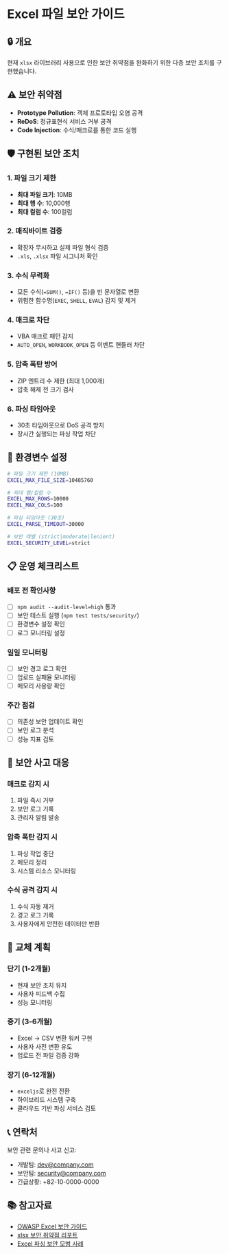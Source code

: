 # Excel 파일 보안 가이드

## 🔒 개요

현재 `xlsx` 라이브러리 사용으로 인한 보안 취약점을 완화하기 위한 다층 보안 조치를 구현했습니다.

## ⚠️ 보안 취약점

- **Prototype Pollution**: 객체 프로토타입 오염 공격
- **ReDoS**: 정규표현식 서비스 거부 공격
- **Code Injection**: 수식/매크로를 통한 코드 실행

## 🛡️ 구현된 보안 조치

### 1. 파일 크기 제한
- **최대 파일 크기**: 10MB
- **최대 행 수**: 10,000행
- **최대 컬럼 수**: 100컬럼

### 2. 매직바이트 검증
- 확장자 무시하고 실제 파일 형식 검증
- `.xls`, `.xlsx` 파일 시그니처 확인

### 3. 수식 무력화
- 모든 수식(`=SUM()`, `=IF()` 등)을 빈 문자열로 변환
- 위험한 함수명(`EXEC`, `SHELL`, `EVAL`) 감지 및 제거

### 4. 매크로 차단
- VBA 매크로 패턴 감지
- `AUTO_OPEN`, `WORKBOOK_OPEN` 등 이벤트 핸들러 차단

### 5. 압축 폭탄 방어
- ZIP 엔트리 수 제한 (최대 1,000개)
- 압축 해제 전 크기 검사

### 6. 파싱 타임아웃
- 30초 타임아웃으로 DoS 공격 방지
- 장시간 실행되는 파싱 작업 차단

## 🔧 환경변수 설정

```bash
# 파일 크기 제한 (10MB)
EXCEL_MAX_FILE_SIZE=10485760

# 최대 행/컬럼 수
EXCEL_MAX_ROWS=10000
EXCEL_MAX_COLS=100

# 파싱 타임아웃 (30초)
EXCEL_PARSE_TIMEOUT=30000

# 보안 레벨 (strict|moderate|lenient)
EXCEL_SECURITY_LEVEL=strict
```

## 📋 운영 체크리스트

### 배포 전 확인사항
- [ ] `npm audit --audit-level=high` 통과
- [ ] 보안 테스트 실행 (`npm test tests/security/`)
- [ ] 환경변수 설정 확인
- [ ] 로그 모니터링 설정

### 일일 모니터링
- [ ] 보안 경고 로그 확인
- [ ] 업로드 실패율 모니터링
- [ ] 메모리 사용량 확인

### 주간 점검
- [ ] 의존성 보안 업데이트 확인
- [ ] 보안 로그 분석
- [ ] 성능 지표 검토

## 🚨 보안 사고 대응

### 매크로 감지 시
1. 파일 즉시 거부
2. 보안 로그 기록
3. 관리자 알림 발송

### 압축 폭탄 감지 시
1. 파싱 작업 중단
2. 메모리 정리
3. 시스템 리소스 모니터링

### 수식 공격 감지 시
1. 수식 자동 제거
2. 경고 로그 기록
3. 사용자에게 안전한 데이터만 반환

## 🔄 교체 계획

### 단기 (1-2개월)
- 현재 보안 조치 유지
- 사용자 피드백 수집
- 성능 모니터링

### 중기 (3-6개월)
- Excel → CSV 변환 워커 구현
- 사용자 사전 변환 유도
- 업로드 전 파일 검증 강화

### 장기 (6-12개월)
- `exceljs`로 완전 전환
- 하이브리드 시스템 구축
- 클라우드 기반 파싱 서비스 검토

## 📞 연락처

보안 관련 문의나 사고 신고:
- 개발팀: dev@company.com
- 보안팀: security@company.com
- 긴급상황: +82-10-0000-0000

## 📚 참고자료

- [OWASP Excel 보안 가이드](https://owasp.org/)
- [xlsx 보안 취약점 리포트](https://github.com/SheetJS/sheetjs/issues)
- [Excel 파싱 보안 모범 사례](https://example.com)
